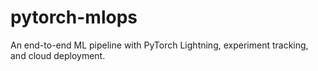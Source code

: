 # pytorch-mlops
An end-to-end ML pipeline with PyTorch Lightning, experiment tracking, and cloud deployment.
